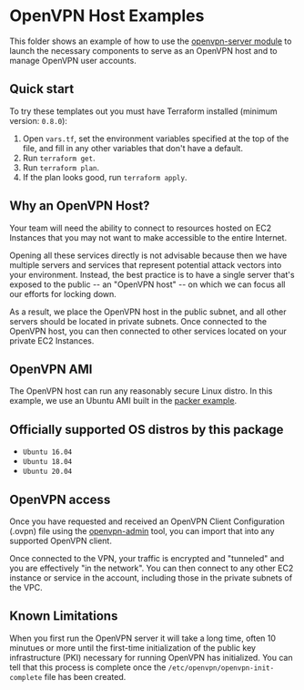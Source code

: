# OpenVPN Host Examples

This folder shows an example of how to use the [openvpn-server module](/modules/openvpn-server) to launch the necessary 
components to serve as an OpenVPN host and to manage OpenVPN user accounts. 

## Quick start

To try these templates out you must have Terraform installed (minimum version: `0.8.0`):

1. Open `vars.tf`, set the environment variables specified at the top of the file, and fill in any other variables that
   don't have a default.
1. Run `terraform get`.
1. Run `terraform plan`.
1. If the plan looks good, run `terraform apply`.

## Why an OpenVPN Host?

Your team will need the ability to connect to resources hosted on EC2 Instances that you may not want to make accessible
to the entire Internet. 

Opening all these services directly is not advisable because then we have multiple servers and services that represent 
potential attack vectors into your environment. Instead, the best practice is to have a single server that's exposed to 
the public -- an "OpenVPN host" -- on which we can focus all our efforts for locking down. 

As a result, we place the OpenVPN host in the public subnet, and all other servers should be located in private subnets.
Once connected to the OpenVPN host, you can then connected to other services located on your private EC2 Instances.

## OpenVPN AMI

The OpenVPN host can run any reasonably secure Linux distro. In this example, we use an Ubuntu AMI built in the 
[packer example](/examples/packer).

## Officially supported OS distros by this package
- `Ubuntu 16.04`
- `Ubuntu 18.04`
- `Ubuntu 20.04`

## OpenVPN access

Once you have requested and received an OpenVPN Client Configuration (.ovpn) file using the 
[openvpn-admin](/modules/openvpn-admin) tool, you can import that into any supported OpenVPN client. 

Once connected to the VPN, your traffic is encrypted and "tunneled" and you are effectively "in the network". 
You can then connect to any other EC2 instance or service in the account, including those in the private subnets of the 
VPC.

## Known Limitations

When you first run the OpenVPN server it will take a long time, often 10 minutues or more until the first-time initialization 
of the public key infrastructure (PKI) necessary for running OpenVPN has initialized. You can tell that this process is 
complete once the `/etc/openvpn/openvpn-init-complete` file has been created.